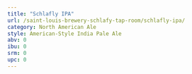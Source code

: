 ```yaml
---
title: "Schlafly IPA"
url: /saint-louis-brewery-schlafy-tap-room/schlafly-ipa/
category: North American Ale
style: American-Style India Pale Ale
abv: 0
ibu: 0
srm: 0
upc: 0
---
```


